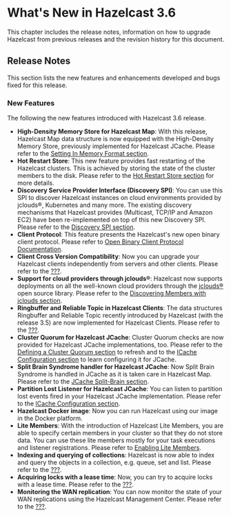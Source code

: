 # What's New in Hazelcast 3.6

This chapter includes the release notes, information on how to upgrade Hazelcast from previous releases and the revision history for this document.


## Release Notes

This section lists the new features and enhancements developed and bugs fixed for this release.


### New Features

The following the new features introduced with Hazelcast 3.6 release.

- **High-Density Memory Store for Hazelcast Map**: With this release, Hazelcast Map data structure is now equipped with the High-Density Memory Store, previously implemented for Hazelcast JCache. Please refer to the [Setting In Memory Format section](#setting-in-memory-format).
- **Hot Restart Store**: This new feature provides fast restarting of the Hazelcast clusters. This is achieved by storing the state of the cluster members to the disk. Please refer to the [Hot Restart Store section](#hot-restart-store) for more details.
- **Discovery Service Provider Interface (Discovery SPI)**: You can use this SPI to discover  Hazelcast instances on cloud environments provided by jclouds&reg;, Kubernetes and many more. The existing discovery mechanisms that Hazelcast provides (Multicast, TCP/IP and Amazon EC2) have been re-implemented on top of this new Discovery SPI. Please refer to the [Discovery SPI section](#discovery-spi).
- **Client Protocol**: This feature presents the Hazelcast's new open binary client protocol. Please refer to <a href="http://hazelcast.org/documentation/" target="_blank">Open Binary Client Protocol Documentation</a>.
- **Client Cross Version Compatibility**: Now you can upgrade your Hazelcast clients independently from servers and other clients. Please refer to the [???](#???).
- **Support for cloud providers through jclouds&reg;**: Hazelcast now supports deployments on all the well-known cloud providers through the <a href="https://jclouds.apache.org/" target="_blank">jclouds&reg;</a> open source library. Please refer to the [Discovering Members with jclouds section](#discovering-members-with-jclouds).
- **Ringbuffer and Reliable Topic in Hazelcast Clients**: The data structures Ringbuffer and Reliable Topic recently introduced by Hazelcast (with the release 3.5) are now implemented for Hazelcast Clients. Please refer to the [???](#???).
- **Cluster Quorum for Hazelcast JCache**: Cluster Quorum checks are now provided for Hazelcast JCache implementations, too. Please refer to the [Defining a Cluster Quorum section](#defining-a-cluster-quorum) to refresh and to the [ICache Configuration section](#icache-configuration) to learn configuring it for JCache.
- **Split Brain Syndrome handler for Hazelcast JCache**: Now Split Brain Syndrome is handled in JCache as it is taken care in Hazelcast Map. Please refer to the [JCache Split-Brain section](#jcache-split-brain).  
- **Partition Lost Listener for Hazelcast JCache**: You can listen to partition lost events fired in your Hazelcast JCache implementation. Please refer to the [ICache Configuration section](#icache-configuration).
- **Hazelcast Docker image**: Now you can run Hazelcast using our image in the Docker platform.
- **Lite Members**: With the introduction of Hazelcast Lite Members, you are able to specify certain members in your cluster so that they do not store data. You can use these lite members mostly for your task executions and listener registrations. Please refer to [Enabling Lite Members](#enabling-lite-members).
- **Indexing and querying of collections**: Hazelcast is now able to index and query the objects in a collection, e.g. queue, set and list. Please refer to the [???](#???).
- **Acquiring locks with a lease time**: Now, you can try to acquire locks with a lease time. Please refer to the [???](#???).
- **Monitoring the WAN replication**: You can now monitor the state of your WAN replications using the Hazelcast Management Center. Please refer to the [???](#???).


